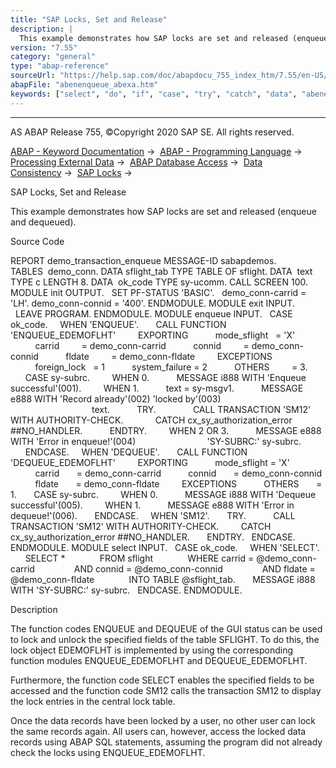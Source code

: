 ```yaml
---
title: "SAP Locks, Set and Release"
description: |
  This example demonstrates how SAP locks are set and released (enqueue and dequeued). Source Code REPORT demo_transaction_enqueue MESSAGE-ID sabapdemos. TABLES  demo_conn. DATA sflight_tab TYPE TABLE OF sflight. DATA  text TYPE c LENGTH 8. DATA  ok_code TYPE sy-ucomm. CALL SCREEN 100. MODULE ini
version: "7.55"
category: "general"
type: "abap-reference"
sourceUrl: "https://help.sap.com/doc/abapdocu_755_index_htm/7.55/en-US/abenenqueue_abexa.htm"
abapFile: "abenenqueue_abexa.htm"
keywords: ["select", "do", "if", "case", "try", "catch", "data", "abenenqueue", "abexa"]
---
```


* * *

AS ABAP Release 755, ©Copyright 2020 SAP SE. All rights reserved.

[ABAP - Keyword Documentation](https://help.sap.com/doc/abapdocu_755_index_htm/7.55/en-US/abenabap.htm) →  [ABAP - Programming Language](https://help.sap.com/doc/abapdocu_755_index_htm/7.55/en-US/abenabap_reference.htm) →  [Processing External Data](https://help.sap.com/doc/abapdocu_755_index_htm/7.55/en-US/abenabap_language_external_data.htm) →  [ABAP Database Access](https://help.sap.com/doc/abapdocu_755_index_htm/7.55/en-US/abenabap_sql.htm) →  [Data Consistency](https://help.sap.com/doc/abapdocu_755_index_htm/7.55/en-US/abentransaction.htm) →  [SAP Locks](https://help.sap.com/doc/abapdocu_755_index_htm/7.55/en-US/abensap_lock.htm) → 

SAP Locks, Set and Release

This example demonstrates how SAP locks are set and released (enqueue and dequeued).

Source Code

REPORT demo\_transaction\_enqueue MESSAGE-ID sabapdemos.
TABLES  demo\_conn.
DATA sflight\_tab TYPE TABLE OF sflight.
DATA  text TYPE c LENGTH 8.
DATA  ok\_code TYPE sy-ucomm.
CALL SCREEN 100.
MODULE init OUTPUT.
  SET PF-STATUS 'BASIC'.
  demo\_conn-carrid = 'LH'. demo\_conn-connid = '400'.
ENDMODULE.
MODULE exit INPUT.
  LEAVE PROGRAM.
ENDMODULE.
MODULE enqueue INPUT.
  CASE ok\_code.
    WHEN 'ENQUEUE'.
      CALL FUNCTION 'ENQUEUE\_EDEMOFLHT'
        EXPORTING
          mode\_sflight   = 'X'
          carrid         = demo\_conn-carrid
          connid         = demo\_conn-connid
          fldate         = demo\_conn-fldate
        EXCEPTIONS
          foreign\_lock   = 1
          system\_failure = 2
          OTHERS         = 3.
      CASE sy-subrc.
        WHEN 0.
          MESSAGE i888 WITH 'Enqueue successful'(001).
        WHEN 1.
          text = sy-msgv1.
          MESSAGE e888 WITH 'Record already'(002) 'locked by'(003)
                                                   text.
          TRY.
              CALL TRANSACTION 'SM12' WITH AUTHORITY-CHECK.
            CATCH cx\_sy\_authorization\_error ##NO\_HANDLER.
          ENDTRY.
        WHEN 2 OR 3.
          MESSAGE e888 WITH 'Error in enqueue!'(004)
                            'SY-SUBRC:' sy-subrc.
      ENDCASE.
    WHEN 'DEQUEUE'.
      CALL FUNCTION 'DEQUEUE\_EDEMOFLHT'
        EXPORTING
          mode\_sflight = 'X'
          carrid       = demo\_conn-carrid
          connid       = demo\_conn-connid
          fldate       = demo\_conn-fldate
        EXCEPTIONS
          OTHERS       = 1.
      CASE sy-subrc.
        WHEN 0.
          MESSAGE i888 WITH 'Dequeue successful'(005).
        WHEN 1.
          MESSAGE e888 WITH 'Error in dequeue!'(006).
      ENDCASE.
    WHEN 'SM12'.
      TRY.
          CALL TRANSACTION 'SM12' WITH AUTHORITY-CHECK.
        CATCH cx\_sy\_authorization\_error ##NO\_HANDLER.
      ENDTRY.
  ENDCASE.
ENDMODULE.
MODULE select INPUT.
  CASE ok\_code.
    WHEN 'SELECT'.
      SELECT \*
             FROM sflight
             WHERE carrid = @demo\_conn-carrid
               AND connid = @demo\_conn-connid
               AND fldate = @demo\_conn-fldate
             INTO TABLE @sflight\_tab.
      MESSAGE i888 WITH 'SY-SUBRC:' sy-subrc.
  ENDCASE.
ENDMODULE.

Description

The function codes ENQUEUE and DEQUEUE of the GUI status can be used to lock and unlock the specified fields of the table SFLIGHT. To do this, the lock object EDEMOFLHT is implemented by using the corresponding function modules ENQUEUE\_EDEMOFLHT and DEQUEUE\_EDEMOFLHT.

Furthermore, the function code SELECT enables the specified fields to be accessed and the function code SM12 calls the transaction SM12 to display the lock entries in the central lock table.

Once the data records have been locked by a user, no other user can lock the same records again. All users can, however, access the locked data records using ABAP SQL statements, assuming the program did not already check the locks using ENQUEUE\_EDEMOFLHT.